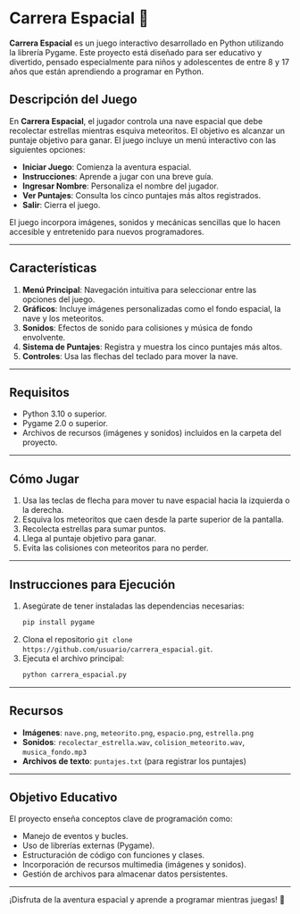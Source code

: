 # Carrera Espacial 🚀

**Carrera Espacial** es un juego interactivo desarrollado en Python utilizando la librería Pygame. Este proyecto está diseñado para ser educativo y divertido, pensado especialmente para niños y adolescentes de entre 8 y 17 años que están aprendiendo a programar en Python.

## Descripción del Juego

En **Carrera Espacial**, el jugador controla una nave espacial que debe recolectar estrellas mientras esquiva meteoritos. El objetivo es alcanzar un puntaje objetivo para ganar. El juego incluye un menú interactivo con las siguientes opciones:

- **Iniciar Juego**: Comienza la aventura espacial.
- **Instrucciones**: Aprende a jugar con una breve guía.
- **Ingresar Nombre**: Personaliza el nombre del jugador.
- **Ver Puntajes**: Consulta los cinco puntajes más altos registrados.
- **Salir**: Cierra el juego.

El juego incorpora imágenes, sonidos y mecánicas sencillas que lo hacen accesible y entretenido para nuevos programadores.

---

## Características

1. **Menú Principal**: Navegación intuitiva para seleccionar entre las opciones del juego.
2. **Gráficos**: Incluye imágenes personalizadas como el fondo espacial, la nave y los meteoritos.
3. **Sonidos**: Efectos de sonido para colisiones y música de fondo envolvente.
4. **Sistema de Puntajes**: Registra y muestra los cinco puntajes más altos.
5. **Controles**: Usa las flechas del teclado para mover la nave.

---

## Requisitos

- Python 3.10 o superior.
- Pygame 2.0 o superior.
- Archivos de recursos (imágenes y sonidos) incluidos en la carpeta del proyecto.

---

## Cómo Jugar

1. Usa las teclas de flecha para mover tu nave espacial hacia la izquierda o la derecha.
2. Esquiva los meteoritos que caen desde la parte superior de la pantalla.
3. Recolecta estrellas para sumar puntos.
4. Llega al puntaje objetivo para ganar.
5. Evita las colisiones con meteoritos para no perder.

---

## Instrucciones para Ejecución

1. Asegúrate de tener instaladas las dependencias necesarias:
   ```bash
   pip install pygame
   ```
2. Clona el repositorio `git clone https://github.com/usuario/carrera_espacial.git`.
3. Ejecuta el archivo principal:
   ```bash
   python carrera_espacial.py
   ```

---

## Recursos

- **Imágenes**: `nave.png`, `meteorito.png`, `espacio.png`, `estrella.png`
- **Sonidos**: `recolectar_estrella.wav`, `colision_meteorito.wav`, `musica_fondo.mp3`
- **Archivos de texto**: `puntajes.txt` (para registrar los puntajes)

---

## Objetivo Educativo

El proyecto enseña conceptos clave de programación como:

- Manejo de eventos y bucles.
- Uso de librerías externas (Pygame).
- Estructuración de código con funciones y clases.
- Incorporación de recursos multimedia (imágenes y sonidos).
- Gestión de archivos para almacenar datos persistentes.

---

¡Disfruta de la aventura espacial y aprende a programar mientras juegas! 🚀
